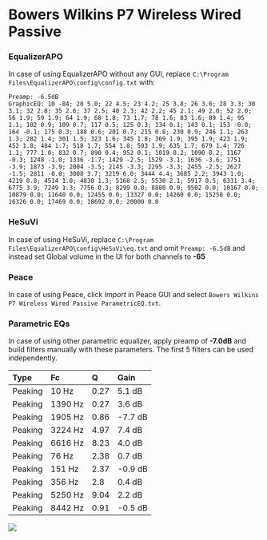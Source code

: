 # Bowers Wilkins P7 Wireless Wired Passive

### EqualizerAPO
In case of using EqualizerAPO without any GUI, replace `C:\Program Files\EqualizerAPO\config\config.txt`
with:
```
Preamp: -6.5dB
GraphicEQ: 10 -84; 20 5.0; 22 4.5; 23 4.2; 25 3.8; 26 3.6; 28 3.3; 30 3.1; 32 2.8; 35 2.6; 37 2.5; 40 2.3; 42 2.2; 45 2.1; 49 2.0; 52 2.0; 56 1.9; 59 1.9; 64 1.9; 68 1.8; 73 1.7; 78 1.6; 83 1.6; 89 1.4; 95 1.1; 102 0.9; 109 0.7; 117 0.5; 125 0.3; 134 0.1; 143 0.1; 153 -0.0; 164 -0.1; 175 0.3; 188 0.6; 201 0.7; 215 0.8; 230 0.9; 246 1.1; 263 1.3; 282 1.4; 301 1.5; 323 1.6; 345 1.8; 369 1.9; 395 1.9; 423 1.9; 452 1.8; 484 1.7; 518 1.7; 554 1.8; 593 1.9; 635 1.7; 679 1.4; 726 1.1; 777 1.0; 832 0.7; 890 0.4; 952 0.1; 1019 0.2; 1090 0.2; 1167 -0.3; 1248 -1.0; 1336 -1.7; 1429 -2.5; 1529 -3.1; 1636 -3.6; 1751 -3.9; 1873 -3.9; 2004 -3.5; 2145 -3.3; 2295 -3.3; 2455 -2.5; 2627 -1.5; 2811 -0.0; 3008 3.7; 3219 6.0; 3444 4.4; 3685 2.2; 3943 1.0; 4219 0.8; 4514 1.0; 4830 1.3; 5168 2.5; 5530 2.1; 5917 0.5; 6331 3.4; 6775 3.9; 7249 1.3; 7756 0.3; 8299 0.0; 8880 0.0; 9502 0.0; 10167 0.0; 10879 0.0; 11640 0.0; 12455 0.0; 13327 0.0; 14260 0.0; 15258 0.0; 16326 0.0; 17469 0.0; 18692 0.0; 20000 0.0
```

### HeSuVi
In case of using HeSuVi, replace `C:\Program Files\EqualizerAPO\config\HeSuVi\eq.txt` and omit `Preamp:
-6.5dB` and instead set Global volume in the UI for both channels to **-65**

### Peace
In case of using Peace, click *Import* in Peace GUI and select `Bowers Wilkins P7 Wireless Wired Passive ParametricEQ.txt`.

### Parametric EQs
In case of using other parametric equalizer, apply preamp of **-7.0dB** and build filters manually with
these parameters. The first 5 filters can be used independently.

| Type    | Fc      |    Q | Gain    |
|:--------|:--------|:-----|:--------|
| Peaking | 10 Hz   | 0.27 | 5.1 dB  |
| Peaking | 1390 Hz | 0.27 | 3.6 dB  |
| Peaking | 1905 Hz | 0.86 | -7.7 dB |
| Peaking | 3224 Hz | 4.97 | 7.4 dB  |
| Peaking | 6616 Hz | 8.23 | 4.0 dB  |
| Peaking | 76 Hz   | 2.38 | 0.7 dB  |
| Peaking | 151 Hz  | 2.37 | -0.9 dB |
| Peaking | 356 Hz  | 2.8  | 0.4 dB  |
| Peaking | 5250 Hz | 9.04 | 2.2 dB  |
| Peaking | 8442 Hz | 0.91 | -0.5 dB |

![](https://raw.githubusercontent.com/jaakkopasanen/AutoEq/master/results/innerfidelity/sbaf-serious/Bowers%20Wilkins%20P7%20Wireless%20Wired%20Passive/Bowers%20Wilkins%20P7%20Wireless%20Wired%20Passive.png)